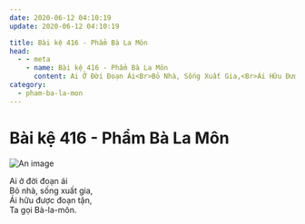 ```yaml
---
date: 2020-06-12 04:10:19
update: 2020-06-12 04:10:19

title: Bài kệ 416 - Phẩm Bà La Môn
head:
  - - meta
    - name: Bài kệ 416 - Phẩm Bà La Môn
      content: Ai Ở Đời Đoạn Ái<Br>Bỏ Nhà, Sống Xuất Gia,<Br>Ái Hữu Được Đoạn Tận,<Br>Ta Gọi Bà-La-Môn.<Br>
category:
  - pham-ba-la-mon
---
```


# Bài kệ 416 - Phẩm Bà La Môn

![An image](/img/pham-ba-la-mon/pham-ba-la-mon-416.jpg)

Ai ở đời đoạn ái<br>Bỏ nhà, sống xuất gia,<br>Ái hữu được đoạn tận,<br>Ta gọi Bà-la-môn.<br>
